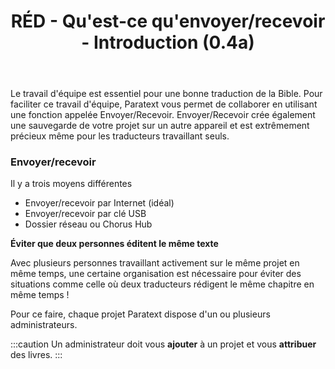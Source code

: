 ﻿---
title: RÉD - Qu'est-ce qu'envoyer/recevoir - Introduction (0.4a)
---
Le travail d'équipe est essentiel pour une bonne traduction de la Bible. Pour faciliter ce travail d'équipe, Paratext vous permet de collaborer en utilisant une fonction appelée Envoyer/Recevoir. Envoyer/Recevoir crée également une sauvegarde de votre projet sur un autre appareil et est extrêmement précieux même pour les traducteurs travaillant seuls.

### Envoyer/recevoir

Il y a trois moyens différentes

-   Envoyer/recevoir par Internet (idéal)
-   Envoyer/recevoir par clé USB
-   Dossier réseau ou Chorus Hub

**Éviter que deux personnes éditent le même texte**

Avec plusieurs personnes travaillant activement sur le même projet en même temps, une certaine organisation est nécessaire pour éviter des situations comme celle où deux traducteurs rédigent le même chapitre en même temps ! 

Pour ce faire, chaque projet Paratext dispose d'un ou plusieurs administrateurs.

:::caution
Un administrateur doit vous **ajouter** à un projet et vous **attribuer** des livres.
:::